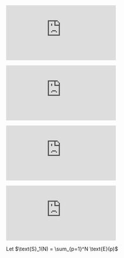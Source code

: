 ![equation](http://latex.codecogs.com/gif.latex?Concentration%3D%5Cfrac%7BTotalTemplate%7D%7BTotalVolume%7D)   


![equation](http://latex.codecogs.com/gif.latex?T-Statistics%3D%5Cfrac%7B(M1-M2)-0%7D%7B(SE)%7D)   

![equation](http://latex.codecogs.com/gif.latex?T-Statistics%3D%5Cfrac%7B(M1-M2)-0%7D%7B(SE)%7D)   

![equation](https://latex.codecogs.com/gif.latex?%5Cmathbf%7By%7D%3DX%5Cmathbf%7Ba%7D)


Let $\text{S}_1(N) = \sum_{p=1}^N \text{E}(p)$
